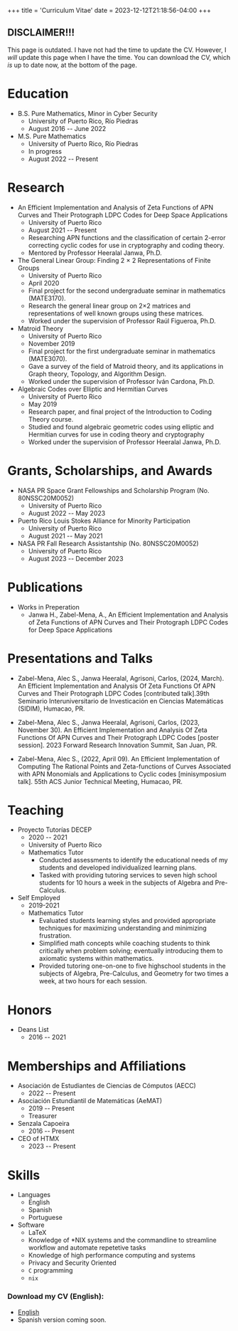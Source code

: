 +++
title = 'Curriculum Vitae'
date = 2023-12-12T21:18:56-04:00
+++

## DISCLAIMER!!!
This page is outdated. I have not had the time to update the CV.
However, I _will_ update this page when I have the time. You can
download the CV, which _is_ up to date now, at the bottom of the page.

# Education
- B.S. Pure Mathematics, Minor in Cyber Security
    - University of Puerto Rico, Río Piedras
    - August 2016 -- June 2022
- M.S. Pure Mathematics
    - University of Puerto Rico, Río Piedras
    - In progress
    - August 2022 -- Present

# Research
- An Efficient Implementation and Analysis of Zeta Functions of APN Curves and
    Their Protograph LDPC Codes for Deep Space Applications
    - University of Puerto Rico
    - August 2021 -- Present
    - Researching APN functions and the classification of certain 2-error
      correcting cyclic codes for use in cryptography and coding theory.
    - Mentored by Professor Heeralal Janwa, Ph.D.
- The General Linear Group: Finding 2 × 2 Representations of Finite Groups
    - University of Puerto Rico
    - April 2020
    - Final project for the second undergraduate seminar in mathematics (MATE3170).
    -  Research the general linear group on 2×2 matrices and representations of
       well known groups using these matrices.
    - Worked under the supervision of Professor Raúl Figueroa, Ph.D.
- Matroid Theory
    - University of Puerto Rico
    - November 2019
    - Final project for the first undergraduate seminar in mathematics (MATE3070).
    - Gave a survey of the field of Matroid theory, and its applications in Graph
      theory, Topology, and Algorithm Design.
    - Worked under the supervision of Professor Iván Cardona, Ph.D.
- Algebraic Codes over Elliptic and Hermitian Curves
    - University of Puerto Rico
    - May 2019
    -  Research paper, and final project of the Introduction to Coding Theory course.
    - Studied and found algebraic geometric codes using elliptic and Hermitian
      curves for use in coding theory and cryptography
    - Worked under the supervision of Professor Heeralal Janwa, Ph.D.

# Grants, Scholarships, and Awards
- NASA PR Space Grant Fellowships and Scholarship Program (No. 80NSSC20M0052)
    - University of Puerto Rico
    - August 2022 -- May 2023
- Puerto Rico Louis Stokes Alliance for Minority Participation
    - University of Puerto Rico
    - August 2021 -- May 2021
- NASA PR Fall Research Assistantship (No. 80NSSC20M0052)
    - University of Puerto Rico
    - August 2023 -- December 2023

# Publications
- Works in Preperation
    - Janwa H., Zabel-Mena, A., An Efficient Implementation and Analysis of Zeta
    Functions of APN Curves and Their Protograph LDPC Codes for Deep Space
    Applications

# Presentations and Talks

- Zabel-Mena, Alec S., Janwa Heeralal, Agrisoni, Carlos, (2024, March). An
Efficient Implementation and Analysis Of Zeta Functions Of APN Curves and Their
Protograph LDPC Codes [contributed talk].39th Seminario Interuniversitario de
Investicación en Ciencias Matemáticas (SIDIM), Humacao, PR.

- Zabel-Mena, Alec S., Janwa Heeralal, Agrisoni, Carlos, (2023, November 30). An
Efficient Implementation and Analysis Of Zeta Functions Of APN Curves and Their
Protograph LDPC Codes [poster session]. 2023 Forward Research Innovation Summit,
San Juan, PR.

- Zabel-Mena, Alec S., (2022, April 09). An Efficient Implementation of Computing
The Rational Points and Zeta-functions of Curves Associated with APN Monomials
and Applications to Cyclic codes [minisymposium talk]. 55th ACS Junior Technical
Meeting, Humacao, PR.

# Teaching
- Proyecto Tutorías DECEP
    - 2020 -- 2021
    - University of Puerto Rico
    - Mathematics Tutor
        - Conducted assessments to identify the educational needs of my students
          and developed individualized learning plans.
        - Tasked with providing tutoring services to seven high school students
          for 10 hours a week in the subjects of Algebra and Pre-Calculus.
- Self Employed
    - 2019-2021
    - Mathematics Tutor
        - Evaluated students learning styles and provided appropriate techniques
          for maximizing understanding and minimizing frustration.
        - Simplified math concepts while coaching students to think critically
          when problem solving; eventually introducing them to axiomatic systems
          within mathematics.
        - Provided tutoring one-on-one to five highschool students in the
          subjects of Algebra, Pre-Calculus, and Geometry for two times a week, at
          two hours for each session.

# Honors
- Deans List
    - 2016 -- 2021

# Memberships and Affiliations
- Asociación de Estudiantes de Ciencias de Cómputos (AECC)
    - 2022 -- Present
- Asociación Estundiantil de Matemáticas (AeMAT)
    - 2019 -- Present
    - Treasurer
- Senzala Capoeira
    - 2016 -- Present
- CEO of HTMX
    - 2023 -- Present

# Skills
- Languages
    - English
    - Spanish
    - Portuguese
- Software
    - LaTeX
    - Knowledge of \*NIX systems and the commandline to streamline workflow and
      automate repetetive tasks
    - Knowledge of high performance computing and systems
    - Privacy and Security Oriented
    - `C` programming
    - `nix`

### Download my CV (English):
- [English](https://github.com/azabelmena/curriculum_vitae/raw/refs/heads/main/azabelmena.pdf)
- Spanish version coming soon.
<!--- [Spanish](https://github.com/azabelmena/curriculum_vitae/raw/spanish/alec_zabel_mena.pdf){:target="_blank"}-->
